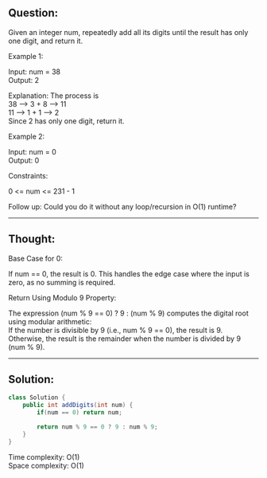 ## Question:

Given an integer num, repeatedly add all its digits until the result has only one digit, and return it. 

Example 1:  

Input: num = 38  
Output: 2  

Explanation: The process is  
38 --> 3 + 8 --> 11  
11 --> 1 + 1 --> 2   
Since 2 has only one digit, return it.  

Example 2:  

Input: num = 0  
Output: 0  
 
Constraints:  

0 <= num <= 231 - 1  

Follow up: Could you do it without any loop/recursion in O(1) runtime?  

---
## Thought:
Base Case for 0:  

If num == 0, the result is 0. This handles the edge case where the input is zero, as no summing is required.  

Return Using Modulo 9 Property:  

The expression (num % 9 == 0) ? 9 : (num % 9) computes the digital root using modular arithmetic:  
If the number is divisible by 9 (i.e., num % 9 == 0), the result is 9.  
Otherwise, the result is the remainder when the number is divided by 9 (num % 9).  

---
## Solution:
```Java
class Solution {
    public int addDigits(int num) {
        if(num == 0) return num;

        return num % 9 == 0 ? 9 : num % 9;
    }
}
```
Time complexity: O(1)  
Space complexity: O(1)
